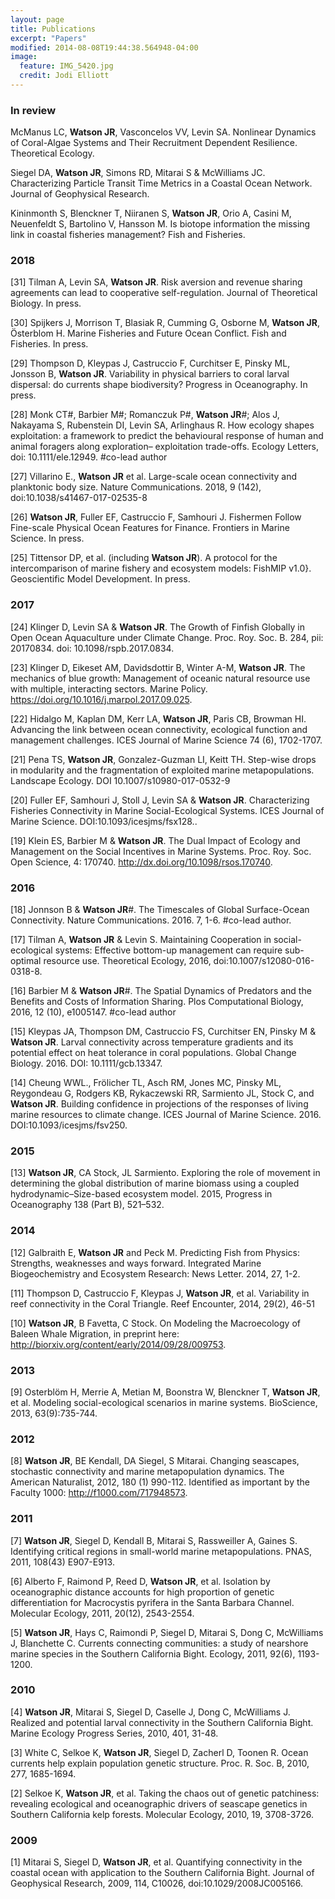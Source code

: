 ```yaml
---
layout: page
title: Publications
excerpt: "Papers"
modified: 2014-08-08T19:44:38.564948-04:00
image:
  feature: IMG_5420.jpg
  credit: Jodi Elliott
---
```


### In review
McManus LC, **Watson JR**, Vasconcelos VV, Levin SA. Nonlinear Dynamics of Coral-Algae Systems and Their Recruitment Dependent Resilience. Theoretical Ecology.

Siegel DA, **Watson JR**, Simons RD, Mitarai S & McWilliams JC. Characterizing Particle Transit Time Metrics in a Coastal Ocean Network. Journal of Geophysical Research.

Kininmonth S, Blenckner T, Niiranen S, **Watson JR**, Orio A, Casini M, Neuenfeldt S, Bartolino V, Hansson M. Is biotope information the missing link in coastal fisheries management? Fish and Fisheries.


### 2018
[31] Tilman A, Levin SA, **Watson JR**. Risk aversion and revenue sharing agreements can lead to cooperative self-regulation. Journal of Theoretical Biology. In press.

[30] Spijkers J, Morrison T, Blasiak R, Cumming G, Osborne M, **Watson JR**, Österblom H. Marine Fisheries and Future Ocean Conflict. Fish and Fisheries. In press.

[29] Thompson D, Kleypas J, Castruccio F, Curchitser E, Pinsky ML, Jonsson B, **Watson JR**. Variability in physical barriers to coral larval dispersal: do currents shape biodiversity? Progress in Oceanography. In press.

[28] Monk CT#, Barbier M#; Romanczuk P#, **Watson JR**#; Alos J, Nakayama S, Rubenstein DI, Levin SA, Arlinghaus R. How ecology shapes exploitation: a framework to predict the behavioural response of human and animal foragers along exploration– exploitation trade-offs. Ecology Letters, doi: 10.1111/ele.12949. #co-lead author

[27] Villarino E., **Watson JR** et al. Large-scale ocean connectivity and planktonic body size. Nature Communications. 2018, 9 (142), doi:10.1038/s41467-017-02535-8

[26] **Watson JR**, Fuller EF, Castruccio F, Samhouri J. Fishermen Follow Fine-scale Physical Ocean Features for Finance. Frontiers in Marine Science. In press.

[25] Tittensor DP, et al. (including **Watson JR**). A protocol for the intercomparison of marine fishery and ecosystem models: FishMIP v1.0}. Geoscientific Model Development. In press.


### 2017
[24] Klinger D, Levin SA &  **Watson JR**. The Growth of Finfish Globally in Open Ocean Aquaculture under Climate Change. Proc. Roy. Soc. B. 284, pii: 20170834. doi: 10.1098/rspb.2017.0834.

[23] Klinger D, Eikeset AM, Davidsdottir B, Winter A-M, **Watson JR**. The mechanics of blue growth: Management of oceanic natural resource use with multiple, interacting sectors. Marine Policy. https://doi.org/10.1016/j.marpol.2017.09.025.

[22] Hidalgo M, Kaplan DM, Kerr LA, **Watson JR**, Paris CB, Browman HI. Advancing the link between ocean connectivity, ecological function and management challenges. ICES Journal of Marine Science 74 (6), 1702-1707.

[21] Pena TS, **Watson JR**, Gonzalez-Guzman LI, Keitt TH. Step-wise drops in modularity and the fragmentation of exploited marine metapopulations. Landscape Ecology. DOI 10.1007/s10980-017-0532-9

[20] Fuller EF, Samhouri J, Stoll J, Levin SA & **Watson JR**. Characterizing Fisheries Connectivity in Marine Social-Ecological Systems. ICES Journal of Marine Science. DOI:10.1093/icesjms/fsx128..

[19] Klein ES, Barbier M &  **Watson JR**. The Dual Impact of Ecology and Management on the Social Incentives in Marine Systems. Proc. Roy. Soc. Open Science, 4: 170740. http://dx.doi.org/10.1098/rsos.170740.


### 2016
[18] Jonnson B &  **Watson JR**#. The Timescales of Global Surface-Ocean Connectivity. Nature Communications. 2016. 7, 1-6. #co-lead author.

[17] Tilman A,  **Watson JR** & Levin S. Maintaining Cooperation in social-ecological systems: Effective bottom-up management can require sub-optimal resource use. Theoretical Ecology, 2016, doi:10.1007/s12080-016-0318-8.

[16] Barbier M &  **Watson JR**#. The Spatial Dynamics of Predators and the Benefits and Costs of Information Sharing. Plos Computational Biology, 2016, 12 (10), e1005147. #co-lead author

[15] Kleypas JA, Thompson DM, Castruccio FS, Curchitser EN, Pinsky M &  **Watson JR**. Larval connectivity across temperature gradients and its potential effect on heat tolerance in coral populations. Global Change Biology. 2016. DOI: 10.1111/gcb.13347.

[14] Cheung WWL., Frölicher TL, Asch RM, Jones MC, Pinsky ML, Reygondeau G, Rodgers KB, Rykaczewski RR, Sarmiento JL, Stock C, and  **Watson JR**. Building confidence in projections of the responses of living marine resources to climate change. ICES Journal of Marine Science. 2016. DOI:10.1093/icesjms/fsv250.

### 2015
[13] **Watson JR**, CA Stock, JL Sarmiento. Exploring the role of movement in determining the global distribution of marine biomass using a coupled hydrodynamic–Size-based ecosystem model. 2015, Progress in Oceanography 138 (Part B), 521–532.

### 2014
[12] Galbraith E,  **Watson JR** and Peck M. Predicting Fish from Physics: Strengths, weaknesses and ways forward. Integrated Marine Biogeochemistry and Ecosystem Research: News Letter. 2014, 27, 1-2.

[11] Thompson D, Castruccio F, Kleypas J,  **Watson JR**, et al. Variability in reef connectivity in the Coral Triangle. Reef Encounter, 2014, 29(2), 46-51

[10] **Watson JR**, B Favetta, C Stock. On Modeling the Macroecology of Baleen Whale Migration, in preprint here: http://biorxiv.org/content/early/2014/09/28/009753.

### 2013
[9] Osterblöm H, Merrie A, Metian M, Boonstra W, Blenckner T,  **Watson JR**, et al. Modeling social-ecological scenarios in marine systems. BioScience, 2013, 63(9):735-744.

### 2012
[8] **Watson JR**, BE Kendall, DA Siegel, S Mitarai. Changing seascapes, stochastic connectivity and marine metapopulation dynamics. The American Naturalist, 2012, 180 (1) 990-112. Identified as important by the Faculty 1000: http://f1000.com/717948573.

### 2011
[7] **Watson JR**, Siegel D, Kendall B, Mitarai S, Rassweiller A, Gaines S. Identifying critical regions in small-world marine metapopulations. PNAS, 2011, 108(43) E907-E913.

[6] Alberto F, Raimond P, Reed D,  **Watson JR**, et al. Isolation by oceanographic distance accounts for high proportion of genetic differentiation for Macrocystis pyrifera in the Santa Barbara Channel. Molecular Ecology, 2011, 20(12), 2543-2554.

[5] **Watson JR**, Hays C, Raimondi P, Siegel D, Mitarai S, Dong C, McWilliams J, Blanchette C. Currents connecting communities: a study of nearshore marine species in the Southern California Bight. Ecology, 2011, 92(6), 1193-1200.

### 2010
[4] **Watson JR**, Mitarai S, Siegel D, Caselle J, Dong C, McWilliams J. Realized and potential larval connectivity in the Southern California Bight. Marine Ecology Progress Series, 2010, 401, 31-48.

[3] White C, Selkoe K,  **Watson JR**, Siegel D, Zacherl D, Toonen R. Ocean currents help explain population genetic structure. Proc. R. Soc. B, 2010, 277, 1685-1694.

[2] Selkoe K,  **Watson JR**, et al. Taking the chaos out of genetic patchiness: revealing ecological and oceanographic drivers of seascape genetics in Southern California kelp forests. Molecular Ecology, 2010, 19, 3708-3726.

### 2009
[1] Mitarai S, Siegel D,  **Watson JR**, et al. Quantifying connectivity in the coastal ocean with application to the Southern California Bight. Journal of Geophysical Research, 2009, 114, C10026, doi:10.1029/2008JC005166.


